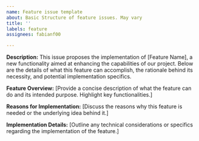 ```yaml
---
name: Feature issue template
about: Basic Structure of feature issues. May vary
title: ''
labels: feature
assignees: fabianf00

---
```


**Description:**
This issue proposes the implementation of [Feature Name], a new functionality aimed at enhancing the capabilities of our project. Below are the details of what this feature can accomplish, the rationale behind its necessity, and potential implementation specifics.

**Feature Overview:**
[Provide a concise description of what the feature can do and its intended purpose. Highlight key functionalities.]

**Reasons for Implementation:**
[Discuss the reasons why this feature is needed or the underlying idea behind it.]

**Implementation Details:**
[Outline any technical considerations or specifics regarding the implementation of the feature.]
